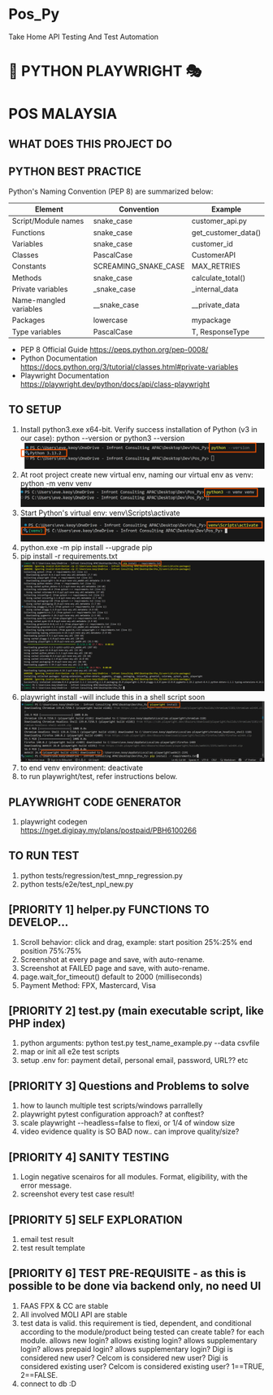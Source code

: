 # Pos_Py
Take Home API Testing And Test Automation

# 🐍 PYTHON PLAYWRIGHT 🎭

# POS MALAYSIA #

## WHAT DOES THIS PROJECT DO


## PYTHON BEST PRACTICE
Python's Naming Convention (PEP 8) are summarized below:

| Element	| Convention | Example |
|----------|----------|----------|
Script/Module names | snake_case | customer_api.py
Functions | snake_case | get_customer_data()
Variables | snake_case | customer_id
Classes | PascalCase | CustomerAPI
Constants | SCREAMING_SNAKE_CASE | MAX_RETRIES
Methods | snake_case | calculate_total()
Private variables | _snake_case	| _internal_data
Name-mangled variables | __snake_case | __private_data
Packages | lowercase | mypackage
Type variables | PascalCase	| T, ResponseType

- PEP 8 Official Guide https://peps.python.org/pep-0008/
- Python Documentation https://docs.python.org/3/tutorial/classes.html#private-variables 
- Playwright Documentation https://playwright.dev/python/docs/api/class-playwright


## TO SETUP
1) Install python3.exe x64-bit.
Verify success installation of Python (v3 in our case): python --version or python3 --version
![alt text](image.png)
2) At root project create new virtual env, naming our virtual env as venv: python -m venv venv
![alt text](image-1.png)
3) Start Python's virtual env: venv\Scripts\activate 
![alt text](image-2.png)
4) python.exe -m pip install --upgrade pip
5) pip install -r requirements.txt
![alt text](image-3.png)
6) playwright install -will include this in a shell script soon
![alt text](image-4.png)
6) to end venv environment: deactivate
7) to run playwright/test, refer instructions below.


## PLAYWRIGHT CODE GENERATOR
1) playwright codegen https://nget.digipay.my/plans/postpaid/PBH6100266


## TO RUN TEST
1) python tests/regression/test_mnp_regression.py
2) python tests/e2e/test_npl_new.py


## [PRIORITY 1] helper.py FUNCTIONS TO DEVELOP... 
1) Scroll behavior: click and drag, example: start position 25%:25% end position 75%:75%
2) Screenshot at every page and save, with auto-rename.
3) Screenshot at FAILED page and save, with auto-rename.
4) page.wait_for_timeout() default to 2000 (milliseconds)
5) Payment Method: FPX, Mastercard, Visa


## [PRIORITY 2] test.py (main executable script, like PHP index)
1) python arguments: python test.py test_name_example.py --data csvfile 
2) map or init all e2e test scripts
3) setup .env for: payment detail, personal email, password, URL?? etc


## [PRIORITY 3] Questions and Problems to solve
1) how to launch multiple test scripts/windows parrallelly
2) playwright pytest configuration approach? at conftest?
3) scale playwright --headless=false to flexi, or 1/4 of window size
4) video evidence quality is SO BAD now.. can improve quality/size?


## [PRIORITY 4] SANITY TESTING
1) Login negative scenairos for all modules. Format, eligibility, with the error message.
2) screenshot every test case result!


## [PRIORITY 5] SELF EXPLORATION
1) email test result
2) test result template


## [PRIORITY 6] TEST PRE-REQUISITE - as this is possible to be done via backend only, no need UI
1) FAAS FPX & CC are stable
2) All involved MOLI API are stable
3) test data is valid. this requirement is tied, dependent, and conditional according to the module/product being tested can create table? for each module. allows new login? allows existing login? allows supplementary login? allows prepaid login? allows supplementary login? Digi is considered new user? Celcom is considered new user? Digi is considered existing user? Celcom is considered existing user?  1==TRUE, 2==FALSE. 
4) connect to db :D